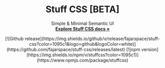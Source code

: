 
<h1 align="center">Stuff CSS [BETA]</h1>

<p align="center">
  Simple & Minimal Semantic UI
  <br>
  <a href="https://stuffcss.netlify.app/docs"><strong>Explore Stuff CSS docs »</strong></a>
  <br>
  <div align="center">[![Github release](https://img.shields.io/github/v/release/fajarspace/stuff-css?color=1095c1&logo=github&logoColor=white)](https://github.com/fajarspace/stuff-css/releases/latest)
[![npm version](https://img.shields.io/npm/v/stuffcss?color=1095c1)](https://www.npmjs.com/package/stuffcss)</div>
